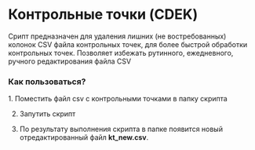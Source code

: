 <h1>Контрольные точки (CDEK)</h1>
<p>Срипт предназначен для удаления лишних (не востребованных) колонок CSV файла контрольных точек, 
для более быстрой обработки контрольных точек. Позволяет избежать рутинного, ежедневного, ручного 
редактирования файла CSV</p>


<h3>Как пользоваться?</h3>
1. Поместить файл csv с контрольными точками в папку скрипта

2. Запутить скрипт

3. По результату выполнения скрипта в папке появится новый отредактированный файл **kt_new.csv**.
